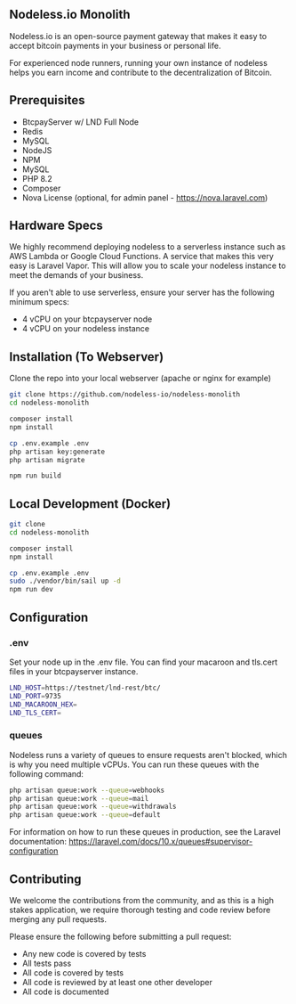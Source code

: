 ## Nodeless.io Monolith

Nodeless.io is an open-source payment gateway that makes it easy to accept bitcoin payments in your business or personal life.

For experienced node runners, running your own instance of nodeless helps you earn income and contribute to the decentralization of Bitcoin.

## Prerequisites

 - BtcpayServer w/ LND Full Node
 - Redis
 - MySQL
 - NodeJS
 - NPM
 - MySQL
 - PHP 8.2
 - Composer
 - Nova License (optional, for admin panel - https://nova.laravel.com)

## Hardware Specs

We highly recommend deploying nodeless to a serverless instance such as AWS Lambda or Google Cloud Functions. A service that makes this very easy is Laravel Vapor. This will allow you to scale your nodeless instance to meet the demands of your business.

If you aren't able to use serverless, ensure your server has the following minimum specs:

 - 4 vCPU on your btcpayserver node
 - 4 vCPU on your nodeless instance

 ## Installation (To Webserver)

 Clone the repo into your local webserver (apache or nginx for example)

 ```bash
git clone https://github.com/nodeless-io/nodeless-monolith
cd nodeless-monolith

composer install
npm install

cp .env.example .env
php artisan key:generate
php artisan migrate

npm run build
```

## Local Development (Docker)

```bash
git clone
cd nodeless-monolith

composer install
npm install

cp .env.example .env
sudo ./vendor/bin/sail up -d
npm run dev
```

## Configuration

### .env

Set your node up in the .env file. You can find your macaroon and tls.cert files in your btcpayserver instance.

```bash
LND_HOST=https://testnet/lnd-rest/btc/
LND_PORT=9735
LND_MACAROON_HEX=
LND_TLS_CERT=
```

### queues

Nodeless runs a variety of queues to ensure requests aren't blocked, which is why you need multiple vCPUs. You can run these queues with the following command:

```bash
php artisan queue:work --queue=webhooks
php artisan queue:work --queue=mail
php artisan queue:work --queue=withdrawals
php artisan queue:work --queue=default
```

For information on how to run these queues in production, see the Laravel documentation: https://laravel.com/docs/10.x/queues#supervisor-configuration

## Contributing

We welcome the contributions from the community, and as this is a high stakes application, we require thorough testing and code review before merging any pull requests.

Please ensure the following before submitting a pull request:

 - Any new code is covered by tests
 - All tests pass
 - All code is covered by tests
 - All code is reviewed by at least one other developer
 - All code is documented

